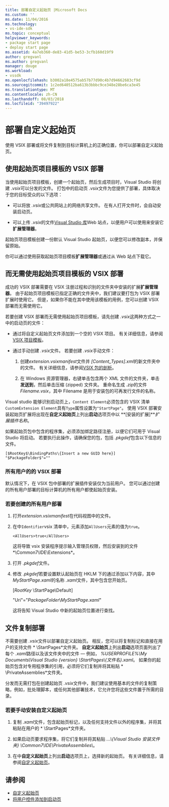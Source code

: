 ```yaml
---
title: 部署自定义起始页 |Microsoft Docs
ms.custom: ''
ms.date: 11/04/2016
ms.technology:
- vs-ide-sdk
ms.topic: conceptual
helpviewer_keywords:
- package start page
- deploy start page
ms.assetid: 4a7eb360-de83-41d5-be53-3cfb160d19f9
author: gregvanl
ms.author: gregvanl
manager: douge
ms.workload:
- vssdk
ms.openlocfilehash: b3002a18e4575ab57b77d90c4b7d94662683cf9d
ms.sourcegitcommit: 1c2ed640512ba613b3bbbc9ce348e28be6ca3e45
ms.translationtype: MT
ms.contentlocale: zh-CN
ms.lasthandoff: 08/03/2018
ms.locfileid: "39497922"
---
```

# <a name="deploy-custom-start-pages"></a>部署自定义起始页

使用 VSIX 部署或将文件复制到目标计算机上的正确位置，你可以部署自定义起始页。

## <a name="vsix-deployment-by-using-the-start-page-project-template"></a>使用起始页项目模板的 VSIX 部署

当使用起始页项目模板，创建一个起始页，然后生成项目时，Visual Studio 将创建 *.vsix*可以分发的文件。 打包中的启动页 *.vsix*文件为您提供了部署，具体取决于您的目标受众的以下选项：

-   可以将放 *.vsix*或公共网站上的网络共享文件。 在有人打开文件时，会自动安装启动页。

-   可以上传 *.vsix*的文件[Visual Studio 库](http://go.microsoft.com/fwlink/?LinkID=123847)Web 站点，以便用户可以使用来安装它**扩展管理器**。

起始页项目模板创建一份默认 Visual Studio 起始页，以便您可以修改副本，并保留原始。

你可以通过使用获取起始页项目模板**扩展管理器**或通过从 Web 站点下载它。

## <a name="vsix-deployment-without-using-the-start-page-project-template"></a>而无需使用起始页项目模板的 VSIX 部署
 成功的 VSIX 部署需要在 VSIX 注册过程和识别的文件夹中安装的扩展**扩展管理器**。 由于起始页项目模板已指定正确的文件夹中，我们建议要打包为 VSIX 部署扩展时使用它。 但是，如果你不能在其中使用该模板的用例，您可以创建 VSIX 部署而无需使用它。

 若要创建 VSIX 部署而无需使用起始页项目模板，请先创建 *.vsix*这两种方式之一中的启动页的文件：

-   通过将自定义起始页文件添加到一个空的 VSIX 项目。 有关详细信息，请参阅[VSIX 项目模板](../extensibility/vsix-project-template.md)。

-   通过手动创建 *.vsix*文件。 若要创建 *.vsix*手动文件：

    1.  创建*extension.vsixmanifest*文件并 *[Content_Types].xml*的新文件夹中的文件。 有关详细信息，请参阅[VSIX 包的剖析](../extensibility/anatomy-of-a-vsix-package.md)。

    2.  在 Windows 资源管理器，右键单击包含两个 XML 文件的文件夹，单击**发送到**，然后单击压缩 (zipped) 文件夹。 重命名生成 *.zip*的文件*Filename.vsix*，其中 Filename 是用于安装包的可再发行文件的名称。

 Visual studio 能够识别启动页上，`Content Element`必须包含的 VSIX 清单`CustomExtension Element`具有`Type`属性设置为`"StartPage"`。 使用 VSIX 部署安装起始页扩展将出现在**自定义起始页**上列出**启动**选项页中以 **[安装的扩展]***扩展插件名称*。

 如果起始页包中包含的程序集，必须添加绑定路径注册，以便它们可用于 Visual Studio 将启动。 若要执行此操作，请确保您的包，包括 *.pkgdef*包含以下信息的文件。

```
[$RootKey$\BindingPaths\{Insert a new GUID here}]
"$PackageFolder$"=""
```

### <a name="vsix-deployment-for-all-users"></a>所有用户的的 VSIX 部署
 默认情况下，在 VSIX 包中部署的扩展插件安装仅为当前用户。 您可以通过创建的所有用户部署的目标计算机的所有用户都使起始页安装。

### <a name="to-create-an-all-users-deployment"></a>若要创建的所有用户部署

1.  打开*extension.vsixmanifest*在代码视图中的文件。

2.  在中`Identifier`vsix 清单中，元素添加`AllUsers`元素的值为`true`。

    ```
    <AllUsers>true</AllUsers>
    ```

     这将导致 vsix 安装程序提示输入管理员权限，然后安装到的文件*\Common7\IDE\Extensions*。

3.  打开 *.pkgdef*文件。

4.  修改 *.pkgdef*若要设置默认起始页在 HKLM 下的通过添加以下内容，其中*MyStartPage.xaml*的名称 *.xaml*文件，其中包含您开始页。

     [$RootKey$ \StartPage\Default]

     "Uri"="$PackageFolder$\\*MyStartPage.xaml*"

     这将告知 Visual Studio 中新的起始页位置进行查找。

## <a name="file-copy-deployment"></a>文件复制部署
 不需要创建 *.vsix*文件以部署自定义起始页。 相反，您可以将复制标记和直接在用户的支持文件 * \StartPages\*文件夹。 **自定义起始页**上列出**启动**选项页面列出了每个 *.xaml*路径以及该文件夹中的文件 — 例如， *%USERPROFILE%\My Documents\Visual Studio {version} \StartPages\\{文件名}.xaml*。 如果你的起始页包含对专用程序集的引用，必须将它们复制并将其粘贴 * \PrivateAssemblies\*文件夹。

 分发而无需打包在创建起始页 *.vsix*文件中，我们建议使用基本的文件的复制策略，例如，批处理脚本，或任何其他部署技术，它允许您将这些文件置于所需的目录。

### <a name="to-manually-install-a-custom-start-page"></a>若要手动安装自定义起始页

1.  复制 *.xaml*文件，包含起始页标记，以及任何支持文件以外的程序集，并将其粘贴在用户的 * \StartPages\*文件夹。

2.  如果启动页要求程序集，将它们复制并将其粘贴 *...\\{Visual Studio 安装文件夹} \Common7\IDE\PrivateAssemblies\\*。

3.  在中**自定义起始页**上列出**启动**选项页上，选择新的起始页。 有关详细信息，请参阅[自定义起始页](../ide/customizing-the-start-page-for-visual-studio.md)。

## <a name="see-also"></a>请参阅

- [自定义起始页](../ide/customizing-the-start-page-for-visual-studio.md)
- [将用户控件添加到启动页](../extensibility/adding-user-control-to-the-start-page.md)